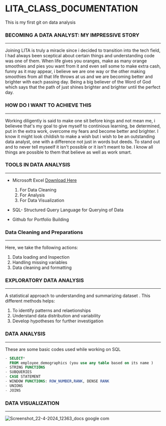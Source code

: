 
# LITA_CLASS_D0CUMENTATION
This is my first git on data analysis

### BECOMING A DATA ANALYST: MY IMPRESSIVE STORY
---
Joining LITA is truly a miracle since i decided to transition into the tech field, I had always been sceptical about certain things and understanding code was one of them. 
When life gives you oranges, make as many orange smoothies and pies you want from it and even sell some to make extra cash, funny as it may appear, i believe we are one way or the other making smoothies from all that life throws at us and we are becoming better and brighter with each passing day.
Being a big believer of the Word of God which says that the path of just shines brighter and brighter until the perfect day.


### HOW DO I WANT TO ACHIEVE THIS 
---
Working diligently is said to make one sit before kings and not mean me, i believee that's my goal to give myself to continious learning, be determined, put in the extra work, overcome my fears and become better and brighter. 
I know it might look childish to make a wish but i wish to be an outstanding data analyst, one with a difference not just in words but deeds. To stand out and to never tell myseelf it isn't possible or it isn't meant to be.
I know all things are possible to them that believe as well as work smart.


### TOOLS IN DATA ANALYSIS
---
- Microsoft Excel [Download Here](https://www.microsoft.com)
  
  1. For Data Cleaning
  2. For Analysis
  3. For Data Visualization
 
    
- SQL- Structured Query Language for Querying of Data

  
- Github for Portfolio Building


### Data Cleaning and Preparations
---
Here, we take the following actions: 
1. Data loading and Inspection
2. Handling missing variables
3. Data cleaning and formatting


### EXPLORATORY DATA ANALYSIS
---
A statistical approach to understanding and summarizing dataset . This different methods helps:
1. To identify patterns and relaetionships
2. Understand data distribution and variability
3. Develop hypotheses for further investigation



### DATA ANALYSIS
---
These are some basic codes used while working on SQL
``` SQL
- SELECT*
  FROM employee_demographics (you use any table based on its name )
- STRING FUNCTIONS
- SUBQUERIES
- CASE STATEMENT
- WINDOW FUNCTIONS: ROW_NUMBER,RANK, DENSE RANK
- UNIONS
- JOINS
```
### DATA VISUALIZATION
---
![Screenshot_22-4-2024_12363_docs google com](https://github.com/user-attachments/assets/6db870e1-8df4-48fd-8c5a-238a1102e924)




